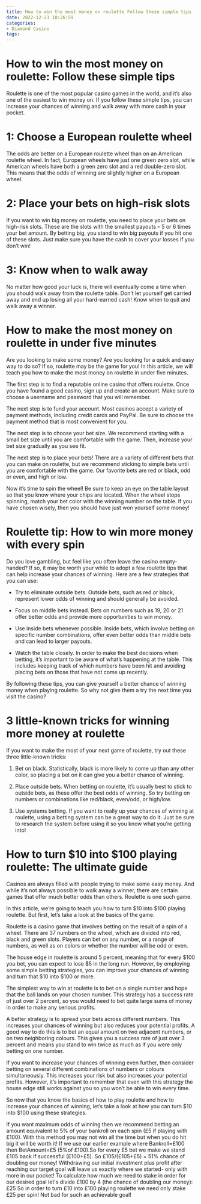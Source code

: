 ```yaml
---
title: How to win the most money on roulette Follow these simple tips
date: 2022-12-23 10:26:59
categories:
- Diamond Casino
tags:
---
```



#  How to win the most money on roulette: Follow these simple tips

Roulette is one of the most popular casino games in the world, and it’s also one of the easiest to win money on. If you follow these simple tips, you can increase your chances of winning and walk away with more cash in your pocket.

# 1: Choose a European roulette wheel

The odds are better on a European roulette wheel than on an American roulette wheel. In fact, European wheels have just one green zero slot, while American wheels have both a green zero slot and a red double-zero slot. This means that the odds of winning are slightly higher on a European wheel.

# 2: Place your bets on high-risk slots

If you want to win big money on roulette, you need to place your bets on high-risk slots. These are the slots with the smallest payouts – 5 or 6 times your bet amount. By betting big, you stand to win big payouts if you hit one of these slots. Just make sure you have the cash to cover your losses if you don’t win!

# 3: Know when to walk away

No matter how good your luck is, there will eventually come a time when you should walk away from the roulette table. Don’t let yourself get carried away and end up losing all your hard-earned cash! Know when to quit and walk away a winner.

#  How to make the most money on roulette in under five minutes

Are you looking to make some money? Are you looking for a quick and easy way to do so? If so, roulette may be the game for you! In this article, we will teach you how to make the most money on roulette in under five minutes.

The first step is to find a reputable online casino that offers roulette. Once you have found a good casino, sign up and create an account. Make sure to choose a username and password that you will remember.

The next step is to fund your account. Most casinos accept a variety of payment methods, including credit cards and PayPal. Be sure to choose the payment method that is most convenient for you.

The next step is to choose your bet size. We recommend starting with a small bet size until you are comfortable with the game. Then, increase your bet size gradually as you see fit.

The next step is to place your bets! There are a variety of different bets that you can make on roulette, but we recommend sticking to simple bets until you are comfortable with the game. Our favorite bets are red or black, odd or even, and high or low.

Now it’s time to spin the wheel! Be sure to keep an eye on the table layout so that you know where your chips are located. When the wheel stops spinning, match your bet color with the winning number on the table. If you have chosen wisely, then you should have just won yourself some money!

#  Roulette tip: How to win more money with every spin

Do you love gambling, but feel like you often leave the casino empty-handed? If so, it may be worth your while to adopt a few roulette tips that can help increase your chances of winning. Here are a few strategies that you can use:

* Try to eliminate outside bets. Outside bets, such as red or black, represent lower odds of winning and should generally be avoided.

* Focus on middle bets instead. Bets on numbers such as 19, 20 or 21 offer better odds and provide more opportunities to win money.

* Use inside bets whenever possible. Inside bets, which involve betting on specific number combinations, offer even better odds than middle bets and can lead to larger payouts.

* Watch the table closely. In order to make the best decisions when betting, it’s important to be aware of what’s happening at the table. This includes keeping track of which numbers have been hit and avoiding placing bets on those that have not come up recently.

By following these tips, you can give yourself a better chance of winning money when playing roulette. So why not give them a try the next time you visit the casino?

#  3 little-known tricks for winning more money at roulette

If you want to make the most of your next game of roulette, try out these three little-known tricks:

1. Bet on black. Statistically, black is more likely to come up than any other color, so placing a bet on it can give you a better chance of winning.

2. Place outside bets. When betting on roulette, it’s usually best to stick to outside bets, as these offer the best odds of winning. So try betting on numbers or combinations like red/black, even/odd, or high/low.

3. Use systems betting. If you want to really up your chances of winning at roulette, using a betting system can be a great way to do it. Just be sure to research the system before using it so you know what you’re getting into!

#  How to turn $10 into $100 playing roulette: The ultimate guide

Casinos are always filled with people trying to make some easy money. And while it’s not always possible to walk away a winner, there are certain games that offer much better odds than others. Roulette is one such game.

In this article, we’re going to teach you how to turn $10 into $100 playing roulette. But first, let’s take a look at the basics of the game.

Roulette is a casino game that involves betting on the result of a spin of a wheel. There are 37 numbers on the wheel, which are divided into red, black and green slots. Players can bet on any number, or a range of numbers, as well as on colors or whether the number will be odd or even.

The house edge in roulette is around 5 percent, meaning that for every $100 you bet, you can expect to lose $5 in the long run. However, by employing some simple betting strategies, you can improve your chances of winning and turn that $10 into $100 or more.

The simplest way to win at roulette is to bet on a single number and hope that the ball lands on your chosen number. This strategy has a success rate of just over 2 percent, so you would need to bet quite large sums of money in order to make any serious profits.

A better strategy is to spread your bets across different numbers. This increases your chances of winning but also reduces your potential profits. A good way to do this is to bet an equal amount on two adjacent numbers, or on two neighboring colours. This gives you a success rate of just over 3 percent and means you stand to win twice as much as if you were only betting on one number.

If you want to increase your chances of winning even further, then consider betting on several different combinations of numbers or colours simultaneously. This increases your risk but also increases your potential profits. However, it’s important to remember that even with this strategy the house edge still works against you so you won’t be able to win every time.

So now that you know the basics of how to play roulette and how to increase your chances of winning, let’s take a look at how you can turn $10 into $100 using these strategies.

If you want maximum odds of winning then we recommend betting an amount equivalent to 5% of your bankroll on each spin (£5 if playing with £100). With this method you may not win all the time but when you do hit big it will be worth it! If we use our earlier example where Bankroll=£100 then BetAmount=£5 (5%of £100).So for every £5 bet we make we stand £105 back if successful (£100+£5). So £105/(£105+£5) = 51% chance of doubling our money!     Withdrawing our initial investment plus profit after reaching our target goal will leave us exactly where we started- only with more in our pocket! To calculate how much we need to stake in order for our desired goal let's divide £100 by 4 (the chance of doubling our money): £25 So in order to turn £10 into £100 playing roulette we need only stake £25 per spin! Not bad for such an achievable goal!